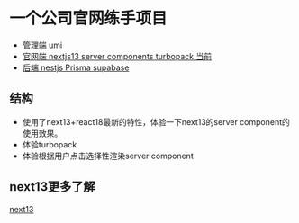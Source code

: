 
# 一个公司官网练手项目

- [管理端  umi](https://github.com/congwa/biomed-umi)
- [官网端 nextjs13 server components turbopack  当前](https://github.com/congwa/biomed-nextjs)
- [后端  nestjs Prisma supabase](https://github.com/congwa/biomed-nestjs)


## 结构

- 使用了next13+react18最新的特性，体验一下next13的server component的使用效果。
- 体验turbopack
- 体验根据用户点击选择性渲染server component

## next13更多了解

[next13](https://github.com/congwa/Front-end-Basics-Notes/blob/main/study/2-react/next13.md)